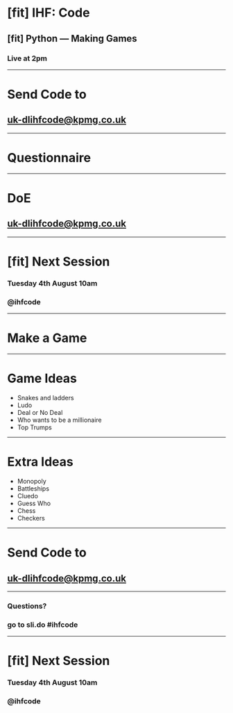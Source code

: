 # [fit] IHF: Code
## [fit] Python — Making Games
### Live at 2pm

---

# Send Code to
## uk-dlihfcode@kpmg.co.uk

---

# Questionnaire

---

# DoE
## uk-dlihfcode@kpmg.co.uk

---

# [fit] Next Session
### Tuesday 4th August 10am
### @ihfcode

---

# Make a Game

---

# Game Ideas
- Snakes and ladders
- Ludo
- Deal or No Deal
- Who wants to be a millionaire
- Top Trumps

---

# Extra Ideas
- Monopoly
- Battleships
- Cluedo
- Guess Who
- Chess
- Checkers

---

# Send Code to
## uk-dlihfcode@kpmg.co.uk

---

### Questions?
### go to sli.do #ihfcode

---

# [fit] Next Session
### Tuesday 4th August 10am
### @ihfcode
